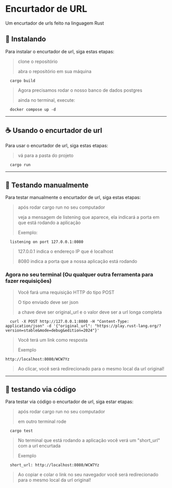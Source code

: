 # Encurtador de URL

Um encurtador de urls feito na linguagem Rust

## 🚀 Instalando

Para instalar o encurtador de url, siga estas etapas:
> clone o repositório
> 
> abra o repositório em sua máquina
```
  cargo build
```
> Agora precisamos rodar o nosso banco de dados postgres
>
> ainda no terminal, execute:
```
  docker compose up -d
```

---

## ☕ Usando o encurtador de url

Para usar o encurtador de url, siga estas etapas:

> vá para a pasta do projeto
```
  cargo run
```

---

## 🧰 Testando manualmente

Para testar manualmente o encurtador de url, siga estas etapas:
> após rodar cargo run no seu computador
>
> veja a mensagem de listening que aparece, ela indicará a porta em que está rodando a aplicação
>
> Exemplo:
```
  listening on port 127.0.0.1:8080
```
> 127.0.0.1 indica o endereço IP que é localhost
> 
> 8080 indica a porta que a nossa aplicação está rodando

### Agora no seu terminal (Ou qualquer outra ferramenta para fazer requisições)

> Você fará uma requisição HTTP do tipo POST
>
> O tipo enviado deve ser json
>
> a chave deve ser original_url e o valor deve ser a url longa completa
```
  curl -X POST http://127.0.0.1:8080 -H "Content-Type: application/json" -d '{"original_url": "https://play.rust-lang.org/?version=stable&mode=debug&edition=2024"}'
```
> Você terá um link como resposta
>
> Exemplo
```
http://localhost:8080/WCW7Yz
```
> Ao clicar, você será redirecionado para o mesmo local da url original!

---

## 🤖 testando via código

Para testar via código o encurtador de url, siga estar etapas:
> após rodar cargo run no seu computador
>
> em outro terminal rode
```
  cargo test
```
> No terminal que está rodando a aplicação você verá um "short_url" com a url encurtada
>
> Exemplo
```
  short_url: http://localhost:8080/WCW7Yz
```
> Ao copiar e colar o link no seu navegador você será redirecionado para o mesmo local da url original!
